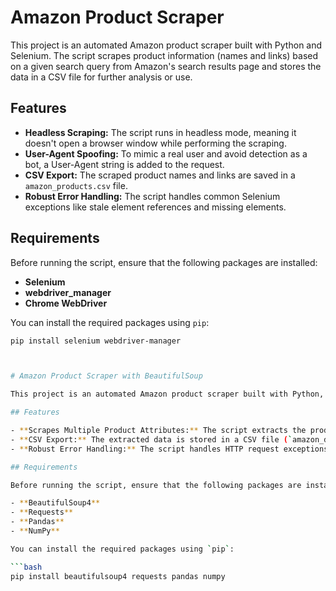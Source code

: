 # Amazon Product Scraper

This project is an automated Amazon product scraper built with Python and Selenium. The script scrapes product information (names and links) based on a given search query from Amazon's search results page and stores the data in a CSV file for further analysis or use.

## Features

- **Headless Scraping:** The script runs in headless mode, meaning it doesn't open a browser window while performing the scraping.
- **User-Agent Spoofing:** To mimic a real user and avoid detection as a bot, a User-Agent string is added to the request.
- **CSV Export:** The scraped product names and links are saved in a `amazon_products.csv` file.
- **Robust Error Handling:** The script handles common Selenium exceptions like stale element references and missing elements.

## Requirements

Before running the script, ensure that the following packages are installed:

- **Selenium**
- **webdriver_manager**
- **Chrome WebDriver**

You can install the required packages using `pip`:

```bash
pip install selenium webdriver-manager



# Amazon Product Scraper with BeautifulSoup

This project is an automated Amazon product scraper built with Python, BeautifulSoup, and Requests. The script scrapes detailed product information (title, price, rating, review count, and availability) based on a given search query from Amazon and stores the data in a CSV file for further analysis or use.

## Features

- **Scrapes Multiple Product Attributes:** The script extracts the product title, price, rating, review count, and availability from individual product pages on Amazon.
- **CSV Export:** The extracted data is stored in a CSV file (`amazon_data.csv`) for easy access and analysis.
- **Robust Error Handling:** The script handles HTTP request exceptions and skips invalid or unavailable product pages.

## Requirements

Before running the script, ensure that the following packages are installed:

- **BeautifulSoup4**
- **Requests**
- **Pandas**
- **NumPy**

You can install the required packages using `pip`:

```bash
pip install beautifulsoup4 requests pandas numpy

